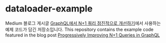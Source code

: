 # dataloader-example

Medium 블로그 게시글 [GraphQL에서 N+1 쿼리 점진적으로 개선하기](https://well-balanced.medium.com/graphql%EC%97%90%EC%84%9C-n-1-%EC%BF%BC%EB%A6%AC-%EC%A0%90%EC%A7%84%EC%A0%81%EC%9C%BC%EB%A1%9C-%EA%B0%9C%EC%84%A0%ED%95%98%EA%B8%B0-d758e925cc19)에서 사용하는 예제 코드가 담긴 저장소입니다.
This repository contains the example code featured in the blog post [Progressively Improving N+1 Queries in GraphQL](https://www.woosik.me/progressively-improving-n-1-queries-in-graphql/)
